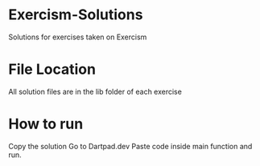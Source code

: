 # Exercism-Solutions
Solutions for exercises taken on Exercism

# File Location 
All solution files are in the lib folder of each exercise 

# How to run
Copy the solution
Go to Dartpad.dev
Paste code inside main function and run.
